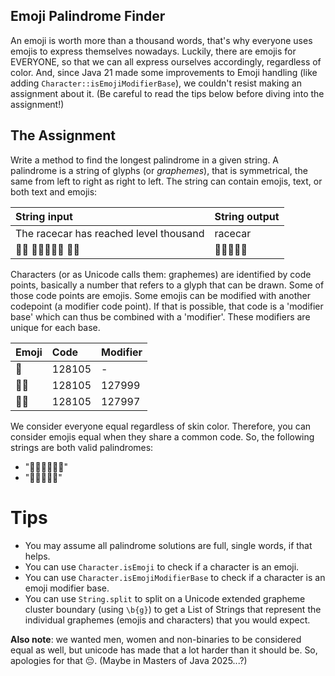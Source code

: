 ## Emoji Palindrome Finder

An emoji is worth more than a thousand words, that's why everyone uses emojis to express themselves nowadays.
Luckily, there are emojis for EVERYONE, so that we can all express ourselves accordingly, regardless of color. 
And, since Java 21 made some improvements to Emoji handling (like adding `Character::isEmojiModifierBase`), 
we couldn't resist making an assignment about it.  (Be careful to read the tips below before diving into the assignment!)

## The Assignment
Write a method to find the longest palindrome in a given string. A palindrome is a string of glyphs (or _graphemes_), that is symmetrical, the same from left to right as right to left.
The string can contain emojis, text, or both text and emojis:

| String input                                              | String output  |
|:----------------------------------------------------------|:---------------|
| The racecar has reached level thousand                    | racecar        |
| 🧀🌮 👺🏯🎎🏯👺 🍕🍔                                      | 👺🏯🎎🏯👺    |

Characters (or as Unicode calls them: graphemes) are identified by code points, basically a number that refers to a glyph that can be drawn. Some of those code points are emojis.
Some emojis can be modified with another codepoint (a modifier code point). If that is possible, that code is a 'modifier base' which can thus be combined with a 'modifier'. These modifiers are unique for each base.

| Emoji  | Code   | Modifier |
|:-------|:-------|:---------|
| 👩     | 128105 | -        |
| 👩🏿     | 128105 | 127999   |
| 👩🏽     | 128105 | 127997   |


We consider everyone equal regardless of skin color. Therefore, you can consider emojis equal when they share a common code. So, the following strings are
both valid palindromes:
- "👩🏽👩🏿👩🏽"
- "👩👩🏿👩🏽"

# Tips
* You may assume all palindrome solutions are full, single words, if that helps. 
* You can use `Character.isEmoji` to check if a character is an emoji.
* You can use `Character.isEmojiModifierBase` to check if a character is an emoji modifier base.
* You can use `String.split` to split on a Unicode extended grapheme cluster boundary (using `\b{g}`) to get a List of Strings that represent the individual graphemes (emojis and characters) that you would expect.

**Also note**: we wanted men, women and non-binaries to be considered equal as well, but unicode has made that a lot harder than it should be. 
So, apologies for that 😔. (Maybe in Masters of Java 2025...?)







